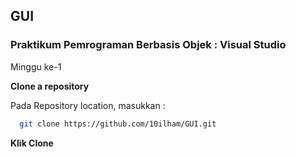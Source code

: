 ## GUI

<h3> Praktikum Pemrograman Berbasis Objek : Visual Studio</h3>

Minggu ke-1

**Clone a repository**

Pada Repository location, masukkan :
```bash
  git clone https://github.com/10ilham/GUI.git
```
**Klik Clone**

